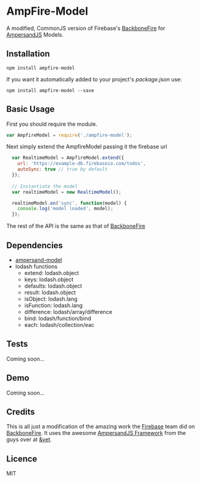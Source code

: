 # AmpFire-Model
A modified, CommonJS version of Firebase's [BackboneFire](https://github.com/firebase/backbonefire) for [AmpersandJS](http://ampersandjs.com/) Models.

## Installation
```
npm install ampfire-model
```
If you want it automatically added to your project's *package.json* use:
```
npm install ampfire-model --save
```

## Basic Usage
First you should require the module.
``` javascript
var AmpfireModel = require('./ampfire-model');
```
Next simply extend the AmpfireModel passing it the firebase url
```javascript
  var RealtimeModel = AmpfireModel.extend({
    url: 'https://example-db.firebaseio.com/todos',
    autoSync: true // true by default
  });
 
  // Instantiate the model
  var realtimeModel = new RealtimeModel();

  realtimeModel.on('sync', function(model) {
    console.log('model loaded', model);
  });
```
The rest of the API is the same as that of [BackboneFire](https://github.com/firebase/backbonefire)

## Dependencies
- [ampersand-model](https://github.com/AmpersandJS/ampersand-model)
- lodash functions
    + extend: lodash.object
    + keys: lodash.object
    + defaults: lodash.object
    + result: lodash.object
    + isObject: lodash.lang
    + isFunction: lodash.lang
    + difference: lodash/array/difference
    + bind: lodash/function/bind
    + each: lodash/collection/eac

## Tests
Coming soon...

## Demo
Coming soon...

## Credits
This is all just a modification of the amazing work the [Firebase](https://github.com/firebase) team did on [BackboneFire](https://github.com/firebase/backbonefire). It uses the awesome [AmpersandJS Framework](http://ampersandjs.com/) from the guys over at [&yet](https://github.com/andyet).

## Licence
MIT
